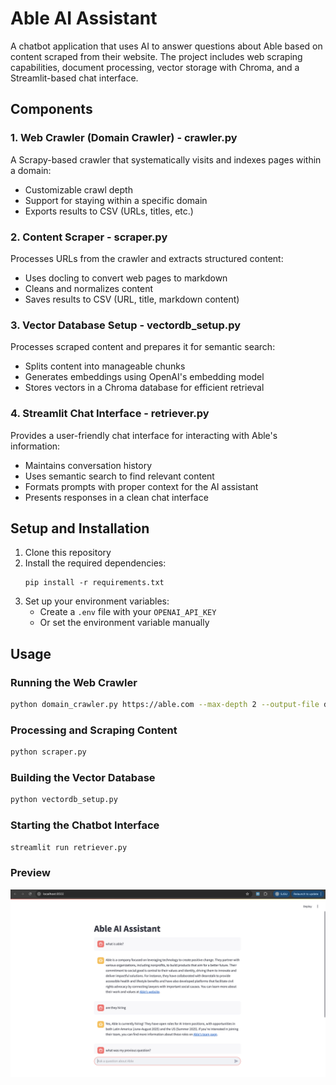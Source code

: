 # Able AI Assistant

A chatbot application that uses AI to answer questions about Able based on content scraped from their website. The project includes web scraping capabilities, document processing, vector storage with Chroma, and a Streamlit-based chat interface.

## Components

### 1. Web Crawler (Domain Crawler) - crawler.py

A Scrapy-based crawler that systematically visits and indexes pages within a domain:

- Customizable crawl depth
- Support for staying within a specific domain
- Exports results to CSV (URLs, titles, etc.)

### 2. Content Scraper - scraper.py

Processes URLs from the crawler and extracts structured content:

- Uses docling to convert web pages to markdown
- Cleans and normalizes content
- Saves results to CSV (URL, title, markdown content)

### 3. Vector Database Setup - vectordb_setup.py

Processes scraped content and prepares it for semantic search:

- Splits content into manageable chunks
- Generates embeddings using OpenAI's embedding model
- Stores vectors in a Chroma database for efficient retrieval

### 4. Streamlit Chat Interface - retriever.py

Provides a user-friendly chat interface for interacting with Able's information:

- Maintains conversation history
- Uses semantic search to find relevant content
- Formats prompts with proper context for the AI assistant
- Presents responses in a clean chat interface

## Setup and Installation

1. Clone this repository
2. Install the required dependencies:
   ```
   pip install -r requirements.txt
   ```
3. Set up your environment variables:
   - Create a `.env` file with your `OPENAI_API_KEY`
   - Or set the environment variable manually

## Usage

### Running the Web Crawler

```bash
python domain_crawler.py https://able.com --max-depth 2 --output-file domain_urls.csv
```

### Processing and Scraping Content

```bash
python scraper.py
```

### Building the Vector Database

```bash
python vectordb_setup.py
```

### Starting the Chatbot Interface

```bash
streamlit run retriever.py
```

### Preview

![Preview](./able_ai_assistant-preview.png)